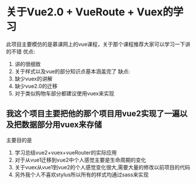 # 关于Vue2.0 + VueRoute + Vuex的学习
此项目主要模仿的是慕课网上的vue课程，关于那个课程推荐大家可以学习一下讲的不错
优点:
  1. 讲的很细致
  2. 关于样式以及vue的部分知识点基本涵盖完了
缺点:
  1. 缺少vuex的讲解
  2. 缺少vue2.0的迁移
  3. 对于类似购物车部分都建议使用vuex来实现
## 我这个项目主要把他的那个项目用vue2实现了一遍以及把数据部分用vuex来存储
主要目的是
1. 学习总结vue2+vuex+vueRouter的实际应用
2. 对于从vue1迁移到vue2中个人感觉主要是生命周期的变化
3. 关于vuex从vue1到vue2的个人感觉变化很大,需要大量的修改以前项目的代码
3. 另外我个人不喜欢stylus所以所有的样式均通过sass来实现



